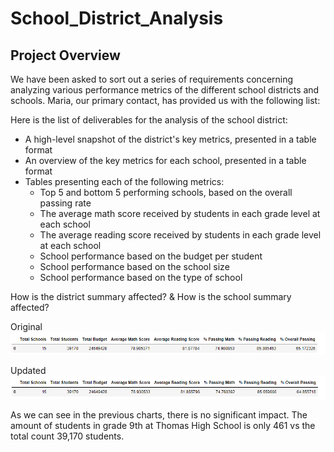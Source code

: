 # School_District_Analysis
## Project Overview

We have been asked to sort out a series of requirements concerning analyzing various performance metrics of the different school districts and schools. Maria, our primary contact, has provided us with the following list:

Here is the list of deliverables for the analysis of the school district: 

- A high-level snapshot of the district's key metrics, presented in a table format
- An overview of the key metrics for each school, presented in a table format
- Tables presenting each of the following metrics:
  - Top 5 and bottom 5 performing schools, based on the overall passing rate
  - The average math score received by students in each grade level at each school
  - The average reading score received by students in each grade level at each school
  - School performance based on the budget per student
  - School performance based on the school size 
  - School performance based on the type of school


How is the district summary affected?  &  How is the school summary affected?

Original
<br clear="left"/>
![alt text](Resources/District_DataFrame_Original.png)


Updated
<br clear="left"/>
![alt text](Resources/District_DataFrame_Updated.png)

As we can see in the previous charts, there is no significant impact. The amount of students in grade 9th at Thomas High School is only 461 vs the total count 39,170 students.
